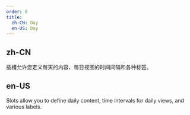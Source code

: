 ```yaml
---
order: 0
title:
  zh-CN: Day
  en-US: Day
---
```


## zh-CN

插槽允许您定义每天的内容、每日视图的时间间隔和各种标签。

## en-US

Slots allow you to define daily content, time intervals for daily views, and various labels.